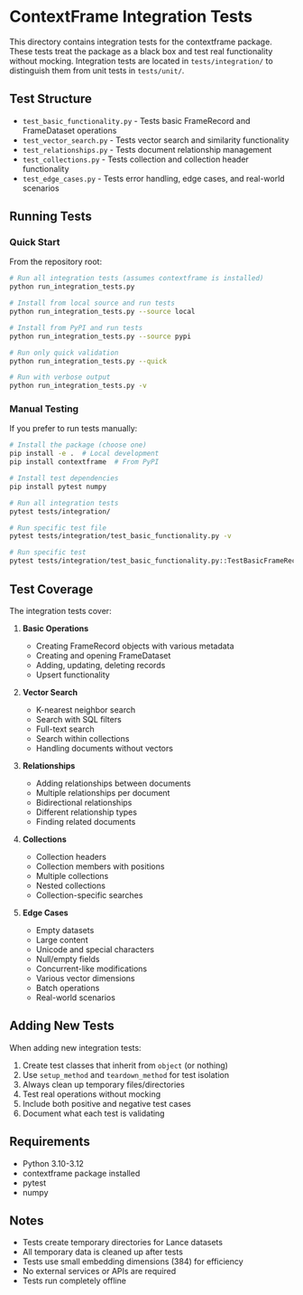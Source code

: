 # ContextFrame Integration Tests

This directory contains integration tests for the contextframe package. These tests treat the package as a black box and test real functionality without mocking. Integration tests are located in `tests/integration/` to distinguish them from unit tests in `tests/unit/`.

## Test Structure

- `test_basic_functionality.py` - Tests basic FrameRecord and FrameDataset operations
- `test_vector_search.py` - Tests vector search and similarity functionality
- `test_relationships.py` - Tests document relationship management
- `test_collections.py` - Tests collection and collection header functionality
- `test_edge_cases.py` - Tests error handling, edge cases, and real-world scenarios

## Running Tests

### Quick Start

From the repository root:

```bash
# Run all integration tests (assumes contextframe is installed)
python run_integration_tests.py

# Install from local source and run tests
python run_integration_tests.py --source local

# Install from PyPI and run tests
python run_integration_tests.py --source pypi

# Run only quick validation
python run_integration_tests.py --quick

# Run with verbose output
python run_integration_tests.py -v
```

### Manual Testing

If you prefer to run tests manually:

```bash
# Install the package (choose one)
pip install -e .  # Local development
pip install contextframe  # From PyPI

# Install test dependencies
pip install pytest numpy

# Run all integration tests
pytest tests/integration/

# Run specific test file
pytest tests/integration/test_basic_functionality.py -v

# Run specific test
pytest tests/integration/test_basic_functionality.py::TestBasicFrameRecord::test_create_simple_record -v
```

## Test Coverage

The integration tests cover:

1. **Basic Operations**
   - Creating FrameRecord objects with various metadata
   - Creating and opening FrameDataset
   - Adding, updating, deleting records
   - Upsert functionality

2. **Vector Search**
   - K-nearest neighbor search
   - Search with SQL filters
   - Full-text search
   - Search within collections
   - Handling documents without vectors

3. **Relationships**
   - Adding relationships between documents
   - Multiple relationships per document
   - Bidirectional relationships
   - Different relationship types
   - Finding related documents

4. **Collections**
   - Collection headers
   - Collection members with positions
   - Multiple collections
   - Nested collections
   - Collection-specific searches

5. **Edge Cases**
   - Empty datasets
   - Large content
   - Unicode and special characters
   - Null/empty fields
   - Concurrent-like modifications
   - Various vector dimensions
   - Batch operations
   - Real-world scenarios

## Adding New Tests

When adding new integration tests:

1. Create test classes that inherit from `object` (or nothing)
2. Use `setup_method` and `teardown_method` for test isolation
3. Always clean up temporary files/directories
4. Test real operations without mocking
5. Include both positive and negative test cases
6. Document what each test is validating

## Requirements

- Python 3.10-3.12
- contextframe package installed
- pytest
- numpy

## Notes

- Tests create temporary directories for Lance datasets
- All temporary data is cleaned up after tests
- Tests use small embedding dimensions (384) for efficiency
- No external services or APIs are required
- Tests run completely offline